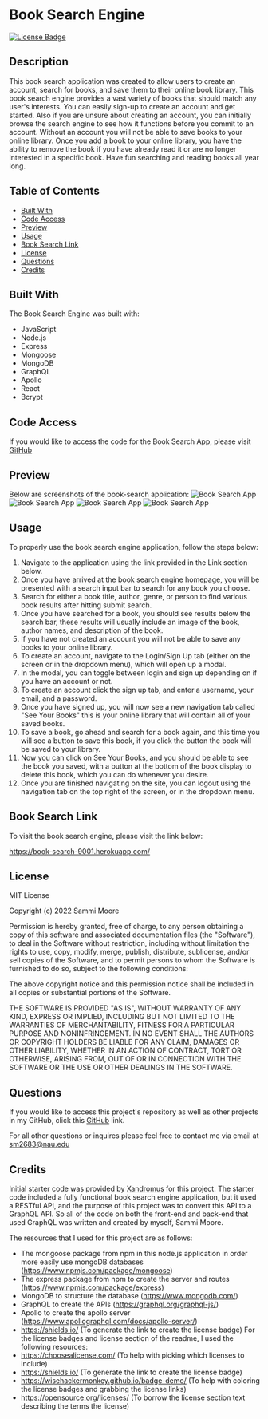 # Book Search Engine

[![License Badge](https://img.shields.io/badge/license-MIT-green)](https://opensource.org/licenses/MIT)

## Description

This book search application was created to allow users to create an account, search for books, and save them to their online book library. This book search engine provides a vast variety of books that should match any user's interests. You can easily sign-up to create an account and get started. Also if you are unsure about creating an account, you can initially browse the search engine to see how it functions before you commit to an account. Without an account you will not be able to save books to your online library. Once you add a book to your online library, you have the ability to remove the book if you have already read it or are no longer interested in a specific book. Have fun searching and reading books all year long. 

## Table of Contents
  * [Built With](#built-with)
  * [Code Access](#code-access)
  * [Preview](#preview)
  * [Usage](#usage)
  * [Book Search Link](#book-search-link)
  * [License](#license)
  * [Questions](#questions)
  * [Credits](#credits)

## Built With

The Book Search Engine was built with:
- JavaScript
- Node.js
- Express
- Mongoose
- MongoDB
- GraphQL
- Apollo
- React
- Bcrypt

## Code Access

If you would like to access the code for the Book Search App, please visit [GitHub](https://github.com/sm3131/book-search)

## Preview

Below are screenshots of the book-search application:
![Book Search App](client/src/assets/img/book1.png) 
![Book Search App](client/src/assets/img/book2.png) 
![Book Search App](client/src/assets/img/book3.png)
![Book Search App](client/src/assets/img/book4.png) 

## Usage
To properly use the book search engine application, follow the steps below:
1. Navigate to the application using the link provided in the Link section below.
2. Once you have arrived at the book search engine homepage, you will be presented with a search input bar to search for any book you choose.
3. Search for either a book title, author, genre, or person to find various book results after hitting submit search.
4. Once you have searched for a book, you should see results below the search bar, these results will usually include an image of the book, author names, and description of the book.
5. If you have not created an account you will not be able to save any books to your online library.
6. To create an account, navigate to the Login/Sign Up tab (either on the screen or in the dropdown menu), which will open up a modal.
7. In the modal, you can toggle between login and sign up depending on if you have an account or not.
8. To create an account click the sign up tab, and enter a username, your email, and a password.
9. Once you have signed up, you will now see a new navigation tab called "See Your Books" this is your online library that will contain all of your saved books.
10. To save a book, go ahead and search for a book again, and this time you will see a button to save this book, if you click the button the book will be saved to your library.
11. Now you can click on See Your Books, and you should be able to see the book you saved, with a button at the bottom of the book display to delete this book, which you can do whenever you desire. 
12. Once you are finished navigating on the site, you can logout using the navigation tab on the top right of the screen, or in the dropdown menu.

## Book Search Link

To visit the book search engine, please visit the link below:

https://book-search-9001.herokuapp.com/

## License

MIT License

Copyright (c) 2022 Sammi Moore

Permission is hereby granted, free of charge, to any person obtaining a copy
of this software and associated documentation files (the "Software"), to deal
in the Software without restriction, including without limitation the rights
to use, copy, modify, merge, publish, distribute, sublicense, and/or sell
copies of the Software, and to permit persons to whom the Software is
furnished to do so, subject to the following conditions:

The above copyright notice and this permission notice shall be included in all
copies or substantial portions of the Software.

THE SOFTWARE IS PROVIDED "AS IS", WITHOUT WARRANTY OF ANY KIND, EXPRESS OR
IMPLIED, INCLUDING BUT NOT LIMITED TO THE WARRANTIES OF MERCHANTABILITY,
FITNESS FOR A PARTICULAR PURPOSE AND NONINFRINGEMENT. IN NO EVENT SHALL THE
AUTHORS OR COPYRIGHT HOLDERS BE LIABLE FOR ANY CLAIM, DAMAGES OR OTHER
LIABILITY, WHETHER IN AN ACTION OF CONTRACT, TORT OR OTHERWISE, ARISING FROM,
OUT OF OR IN CONNECTION WITH THE SOFTWARE OR THE USE OR OTHER DEALINGS IN THE
SOFTWARE.

## Questions

If you would like to access this project's repository as well as other projects in my GitHub, click this [GitHub](https://github.com/sm3131) link. 

For all other questions or inquires please feel free to contact me via email at [sm2683@nau.edu](mailto:sm2683@nau.edu)

## Credits

Initial starter code was provided by [Xandromus](https://github.com/coding-boot-camp/solid-broccoli) for this project. The starter code included a fully functional book search engine application, but it used a RESTful API, and the purpose of this project was to convert this API to a GraphQL API. So all of the code on both the front-end and back-end that used GraphQL was written and created by myself, Sammi Moore. 

The resources that I used for this project are as follows:
- The mongoose package from npm in this node.js application in order more easily use mongoDB databases (https://www.npmjs.com/package/mongoose)
- The express package from npm to create the server and routes (https://www.npmjs.com/package/express)
- MongoDB to structure the database (https://www.mongodb.com/)
- GraphQL to create the APIs (https://graphql.org/graphql-js/)
- Apollo to create the apollo server (https://www.apollographql.com/docs/apollo-server/)
- https://shields.io/ (To generate the link to create the license badge)
For the license badges and license section of the readme, I used the following resources:
- https://choosealicense.com/ (To help with picking which licenses to include)
- https://shields.io/ (To generate the link to create the license badge)
- https://wisehackermonkey.github.io/badge-demo/ (To help with coloring the license badges and grabbing the license links)
- https://opensource.org/licenses/ (To borrow the license section text describing the terms the license)